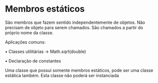 # Membros estáticos

São membros que fazem sentido independentemente de objetos. Não 
precisam de objeto para serem chamados. São chamados a partir do 
próprio nome da classe.



Aplicações comuns:

 • Classes utilitárias   ->  Math.sqrt(double) 
 
 • Declaração de constantes




Uma classe que possui somente membros estáticos, pode ser uma classe 
estática também. Esta classe não poderá ser instanciada
